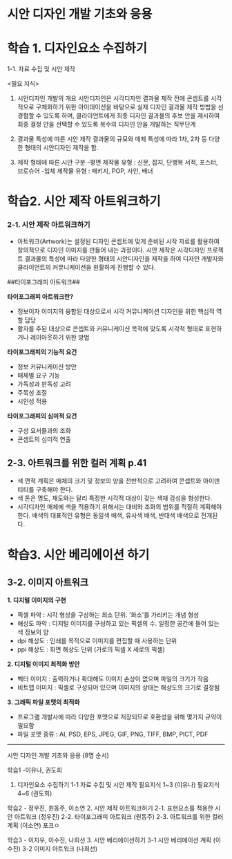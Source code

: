 # 시안 디자인 개발 기초와 응용

# 학습 1. 디자인요소 수집하기
 
 1-1. 자료 수집 및 시안 제작

<필요 지식>
1) 시안디자인 개발의 개요
시안디자인은 시각디자인 결과물 제작 전에 콘셉트를 시각적으로 구체화하기 위한 아이데이션을 바탕으로 실제 디자인 결과물 제작 방법을 선 경험할 수 있도록 하며, 클라이언트에게 최종 디자인 결과물의 후보 안을 제시하여 최종 결정 안을 선택할 수 있도록 복수의 디자인 안을 개발하는 직무단계

2) 결과물 특성에 따른 시안 제작
결과물의 규모와 매체 특성에 따라 1차, 2차 등 다양한 형태의 시안디자인 제작을 함.

3) 제작 형태에 따른 시안 구분
-평면 제작물 유형 : 신문, 잡지, 단행복 서적, 포스터, 브로슈어
-입체 제작물 유형 : 패키지, POP, 사인, 배너 


# 학습2. 시안 제작 아트워크하기
### 2-1. 시안 제작 아트워크하기

 - 아트워크(Artwork)는 설정된 디자인 콘셉트에 맞게 준비된 시작 자료를 활용하여 창의적으로 디자인 이미지를 만들어 내는 과정이다.
시안 제작은 시각디자인 프로젝트 결과물의 특성에 따라 다양한 형태의 시안디자인을 제작을 하여 디자인 개발자와 클라이언트의 커뮤니케이션을 원활하게 진행할 수 있다.

##타이포그래피 아트워크##

**타이포그래피 아트워크란?**
- 정보이자 이미지의 융합된 대상으로서 시각 커뮤니케이션 디자인을 위한 핵심적 역할 담당
- 활자를 주된 대상으로 콘셉트와 커뮤니케이션 목적에 맞도록 시각적 형태로 표현하거나 레이아웃하기 위한 방법


**타이포그래피의 기능적 요건**

- 정보 커뮤니케이션 방안
- 매체별 요구 기능
- 가독성과 판독성 고려
- 주목성 조절
- 시인성 적용

**타이포그래피의 심미적 요건**

- 구성 요서들과의 조화
- 콘셉트의 심미적 연출


## 2-3. 아트워크를 위한 컬러 계획 p.41

- 색 면적 계획은 매체의 크기 및 정보의 양을 전반적으로 고려하여 콘셉트와 아이덴티티를 구축해야 한다.
- 색 톤은 명도, 채도와는 달리 특정한 시각적 대상이 갖는 색채 감성을 형성한다.
- 시각디자인 매체에 색을 적용하기 위해서는 대비와 조화의 범위를 적절히 계획해야 한다. 배색의 대표적인 유형은 동일색 배색, 유사색 배색, 반대색 배색으로 전개된다. 


# 학습3. 시안 베리에이션 하기
## 3-2.  이미지 아트워크

**1. 디지털 이미지의 구현**
* 픽셀 파악 : 시각 형상을 구상하는 최소 단위. '화소'를 가리키는 개념 형성 
* 해상도 파악 : 디지털 이미지를 구성하고 있는 픽셀의 수. 일정한 공간에 들어 있는 색 정보의 양
* dpi 해상도 : 인쇄를 목적으로 이미지를 편집할 때 사용하는 단위
* ppi 해상도 : 화면 해상도 단위 (가로의 픽셀 X 세로의 픽셀)

**2. 디지털 이미지 최적화 방안**
* 벡터 이미지 : 출력하거나 확대해도 이미지 손상이 없으며 파일의 크기가 작음
* 비트맵 이미지 : 픽셀로 구성되어 있으며 이미지의 상태는 해상도의 크기로 결정됨

**3. 그래픽 파일 포맷의 최적화**
* 프로그램 개발사에 따라 다양한 포맷으로 저장되므로 호환성을 위해 몇가지 규약이 필요함
* 파일 포맷 종류 : AI, PSD, EPS, JPEG, GIF, PNG, TIFF, BMP, PICT, PDF


---
시안 디자인 개발 기초와 응용 (8명 순서)

학습1 -이유나, 권도희
1. 디자인요소 수집하기
1-1 자료 수집 및 시안 제작
필요지식 1~3 (이유나)
필요지식 4~6 (권도희)

학습2 - 정우진, 원동주, 이소연
2. 시안 제작 아트워크하기
2-1. 표현요소를 적용한 시안 아트워크 (정우진)
2-2. 타이포그래피 아트워크 (원동주)
2-3. 아트워크를 위한 컬러 계획 (이소연) 포크ㅇ

학습3 - 이지우, 이수진, 나희선
3. 시안 베리에이션하기
3-1 시안 베리에이션 계획 (이수진)
3-2 이미지 아트워크 (나희선)
